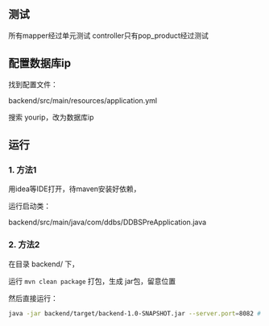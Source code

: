 ## 测试

所有mapper经过单元测试
controller只有pop_product经过测试


## 配置数据库ip

找到配置文件：

backend/src/main/resources/application.yml

搜索 yourip，改为数据库ip



## 运行

### 1. 方法1

   用idea等IDE打开，待maven安装好依赖，

   运行启动类：

   backend/src/main/java/com/ddbs/DDBSPreApplication.java

### 2. 方法2

   在目录 backend/ 下，

   运行 `mvn clean package` 打包，生成 jar包，留意位置

   然后直接运行：

   ```bash
   java -jar backend/target/backend-1.0-SNAPSHOT.jar --server.port=8082 # 指定port
   ```

   



